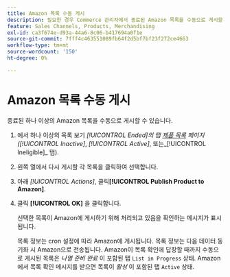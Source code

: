 ```yaml
---
title: Amazon 목록 수동 게시
description: 필요한 경우 Commerce 관리자에서 종료된 Amazon 목록을 수동으로 게시할 수 있습니다.
feature: Sales Channels, Products, Merchandising
exl-id: ca3f674e-d93a-44a6-8c06-b417694a0f1e
source-git-commit: 7fff4c463551089fb64f2d5bf7bf23f272ce4663
workflow-type: tm+mt
source-wordcount: '150'
ht-degree: 0%

---
```


# Amazon 목록 수동 게시

종료된 하나 이상의 Amazon 목록을 수동으로 게시할 수 있습니다.

1. 에서 하나 이상의 목록 보기 _[!UICONTROL Ended]_의 탭 [제품 목록](./managing-product-listings.md) 페이지 (_[!UICONTROL Inactive]_, _[!UICONTROL Active]_, 또는_[!UICONTROL Ineligible]_ 탭).

1. 왼쪽 열에서 다시 게시할 각 목록을 클릭하여 선택합니다.

1. 아래 _[!UICONTROL Actions]_, 클릭&#x200B;**[!UICONTROL Publish Product to Amazon]**.

1. 클릭 **[!UICONTROL OK]** 을 클릭합니다.

   선택한 목록이 Amazon에 게시하기 위해 처리되고 있음을 확인하는 메시지가 표시됩니다.

   목록 정보는 cron 설정에 따라 Amazon에 게시됩니다. 목록 정보는 다음 데이터 동기화 시 Amazon으로 전송됩니다. Amazon이 목록 확인에 답장할 때까지 수동으로 게시된 목록은 _나열 준비 완료_ 이 포함된 탭 `List in Progress` 상태. Amazon에서 목록 확인 메시지를 받으면 목록이 _활성_ 이 포함된 탭 `Active` 상태.
